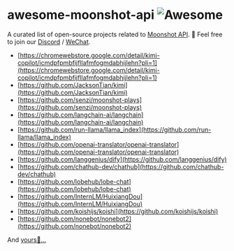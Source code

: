 # awesome-moonshot-api ![Awesome](https://cdn.rawgit.com/sindresorhus/awesome/d7305f38d29fed78fa85652e3a63e154dd8e8829/media/badge.svg)

A curated list of open-source projects related to [Moonshot API](https://platform.moonshot.cn/docs).
👋 Feel free to join our <a href="https://discord.gg/U73b5G6HSf" target="_blank">Discord</a> / <a href="https://platform.moonshot.cn/qrcode.png" target="_blank">WeChat</a>.

- [https://chromewebstore.google.com/detail/kimi-copilot/icmdpfpmbfijfllafmfogmdabhijlehn?pli=1](https://chromewebstore.google.com/detail/kimi-copilot/icmdpfpmbfijfllafmfogmdabhijlehn?pli=1)
- [https://github.com/JacksonTian/kimi](https://github.com/JacksonTian/kimi)
- [https://github.com/senzi/moonshot-plays](https://github.com/senzi/moonshot-plays)
- [https://github.com/langchain-ai/langchain](https://github.com/langchain-ai/langchain)
- [https://github.com/run-llama/llama_index](https://github.com/run-llama/llama_index)
- [https://github.com/openai-translator/openai-translator](https://github.com/openai-translator/openai-translator)
- [https://github.com/langgenius/dify](https://github.com/langgenius/dify)
- [https://github.com/chathub-dev/chathub](https://github.com/chathub-dev/chathub)
- [https://github.com/lobehub/lobe-chat](https://github.com/lobehub/lobe-chat)
- [https://github.com/InternLM/HuixiangDou](https://github.com/InternLM/HuixiangDou)
- [https://github.com/koishijs/koishi](https://github.com/koishijs/koishi)
- [https://github.com/nonebot/nonebot2](https://github.com/nonebot/nonebot2)

And [yours🙏...]()
